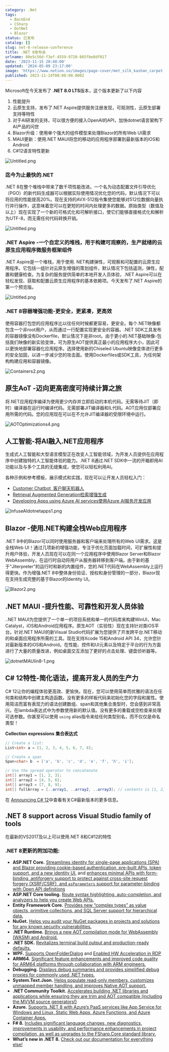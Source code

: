 ```yaml
---
category: .Net
tags:
  - BackEnd
  - CSharp
  - DotNet
  - Blazor
status: 已发布
catalog: []
slug: net-8-release-conference
title: .NET 8发布会
urlname: 80e5c56d-f3ef-4559-9720-865fbe8df017
date: '2023-11-15 20:48:00'
updated: '2024-05-09 23:17:00'
image: 'https://www.notion.so/images/page-cover/met_silk_kashan_carpet.jpg'
published: 2023-11-14T08:00:00.000Z
---
```


Microsoft在今天发布了 **.NET 8.0 LTS**版本，这个版本更新了以下内容

1. 性能提升
2. 云原生支持，发布了.NET Aspire提供服务注册发现，可观测性，云原生部署支持等特性
3. 对于AI研发的支持，可以很方便的接入OpenAI的API，加快dotnet语言架构下AI产品的问世
4. Blazor升级：使用单个强大的组件模型来处理Blazor的所有Web UI需求
5. MAUI更新：使用.NET MAUI将您的移动的应用程序部署到最新版本的iOS和Android
6. C#12语言特性更新

![Untitled.png](https://prod-files-secure.s3.us-west-2.amazonaws.com/5d24fe63-e567-4804-86f9-9fdc62e13082/10cda029-65af-4ea7-b30e-605b2d9e6c57/Untitled.png?X-Amz-Algorithm=AWS4-HMAC-SHA256&X-Amz-Content-Sha256=UNSIGNED-PAYLOAD&X-Amz-Credential=ASIAZI2LB466S7KPZ5Q4%2F20250210%2Fus-west-2%2Fs3%2Faws4_request&X-Amz-Date=20250210T053800Z&X-Amz-Expires=3600&X-Amz-Security-Token=IQoJb3JpZ2luX2VjEJz%2F%2F%2F%2F%2F%2F%2F%2F%2F%2FwEaCXVzLXdlc3QtMiJHMEUCIGfdrb0fQlynGzkPtqjVIRX%2Fyg%2B9t4ebglbEZEMpRuh%2FAiEAtq%2BGu1bU82WWozhunr%2BBP%2BakuOu292Q0QNTflEUUwB0qiAQItf%2F%2F%2F%2F%2F%2F%2F%2F%2F%2FARAAGgw2Mzc0MjMxODM4MDUiDIk6jx7fmxPAUOR65SrcAwork4YC4RVDcgQGvjuMXy1BD2lXTn8Z4fJUxJAf2m03xCgWVvyhjn4woJldWQK9XfP0fBaVYBvIQ0Gg%2BYySrJ4ba0HeAVcBDfT9togccVCz1xONUoRShQQ%2BDjR0q0UzkojFDGgQ6Q05a2XyddX%2FIIV4bnYTllwYkN4yr5M3CJZdrbkTrsr3r%2FT6cXCOeI5rGRBN%2Boew6a5WmOwnHvx%2BXqaKuDPMPa5EM%2BbnFuUh6lVJg8z1WWOeo50OV%2FJeB9Txrk1cL92JbzhHe%2Ba0QweMoDQEjTf%2BOvO%2Flp0g2djsgR1i9TKRfPnAEfajO7kU3%2FUPIzLB5jR84mRw3AhYnSbwqI4IVLiBbIs26YkB9j5zCmWI%2FU%2Bw5aWXetYW9zs0ZMd%2Br4VZlkgycFkoyAKiXzrCjDhKlb0jhby3iJ6rCoCzgUeKJeOhbm9S7ZL5OEGHwvlHLeWra%2BIMqZt0MvPq30kLPeHoXczZzQuBJDp6J5BfEcE3Xb4Hj0P0QKNXg1Ub%2FLMgce14O9zum9%2F%2FG05g69Y5R5vMfs5srahcY6IoVxS6cJ%2BsxjBy5uS7wzR%2FSnIHVqZyzOH%2FEfw9G3IRnYU7AX2XtuCmzvycjEl4ujRDYYDtTyGehvjY4cm4JXuOAOdkMI35pb0GOqUBGbtnZ%2BRrNQwqjcQPKt8f85xqt52QjooAbY%2BxEOPxdiEpH47LlN0CILqq4OeNgV3zI9BV8VaAIhKqma3GBpccpIKVtktxFWpg0aFJ8cDi6ejpGu65u9gsCwpdXjpfTHAnIVOIE0SiBfYWhzsDExE9%2BHckti4qOQBPAwGHcutGF3suvXzN%2FAoikFjoNtwsM3hJLpbvgcfIQwJDz8X%2FCkYvu6g%2B8vA7&X-Amz-Signature=73cba873f1b79a70b74ecb6abb5499b2eaf734cbee75f2676e6499a22e3bceed&X-Amz-SignedHeaders=host&x-id=GetObject)


### **迄今为止最快的.NET**


.NET 8在整个堆栈中带来了数千项性能改进。一个名为动态配置文件引导优化（PGO）的新代码生成器可以根据实际使用情况优化您的代码，默认情况下可以将应用的性能提高20%。现在支持的AVX-512指令集使您能够对512位数据向量执行并行操作，这意味着您可以在更短的时间内处理更多的数据。原始类型（数值及以上）现在实现了一个新的可格式化和可解析接口，使它们能够直接格式化和解析为UTF-8，而无需任何代码转换开销。


![Untitled.png](https://prod-files-secure.s3.us-west-2.amazonaws.com/5d24fe63-e567-4804-86f9-9fdc62e13082/edcbf140-d619-4389-a4a6-f97c113ab9f2/Untitled.png?X-Amz-Algorithm=AWS4-HMAC-SHA256&X-Amz-Content-Sha256=UNSIGNED-PAYLOAD&X-Amz-Credential=ASIAZI2LB466S7KPZ5Q4%2F20250210%2Fus-west-2%2Fs3%2Faws4_request&X-Amz-Date=20250210T053800Z&X-Amz-Expires=3600&X-Amz-Security-Token=IQoJb3JpZ2luX2VjEJz%2F%2F%2F%2F%2F%2F%2F%2F%2F%2FwEaCXVzLXdlc3QtMiJHMEUCIGfdrb0fQlynGzkPtqjVIRX%2Fyg%2B9t4ebglbEZEMpRuh%2FAiEAtq%2BGu1bU82WWozhunr%2BBP%2BakuOu292Q0QNTflEUUwB0qiAQItf%2F%2F%2F%2F%2F%2F%2F%2F%2F%2FARAAGgw2Mzc0MjMxODM4MDUiDIk6jx7fmxPAUOR65SrcAwork4YC4RVDcgQGvjuMXy1BD2lXTn8Z4fJUxJAf2m03xCgWVvyhjn4woJldWQK9XfP0fBaVYBvIQ0Gg%2BYySrJ4ba0HeAVcBDfT9togccVCz1xONUoRShQQ%2BDjR0q0UzkojFDGgQ6Q05a2XyddX%2FIIV4bnYTllwYkN4yr5M3CJZdrbkTrsr3r%2FT6cXCOeI5rGRBN%2Boew6a5WmOwnHvx%2BXqaKuDPMPa5EM%2BbnFuUh6lVJg8z1WWOeo50OV%2FJeB9Txrk1cL92JbzhHe%2Ba0QweMoDQEjTf%2BOvO%2Flp0g2djsgR1i9TKRfPnAEfajO7kU3%2FUPIzLB5jR84mRw3AhYnSbwqI4IVLiBbIs26YkB9j5zCmWI%2FU%2Bw5aWXetYW9zs0ZMd%2Br4VZlkgycFkoyAKiXzrCjDhKlb0jhby3iJ6rCoCzgUeKJeOhbm9S7ZL5OEGHwvlHLeWra%2BIMqZt0MvPq30kLPeHoXczZzQuBJDp6J5BfEcE3Xb4Hj0P0QKNXg1Ub%2FLMgce14O9zum9%2F%2FG05g69Y5R5vMfs5srahcY6IoVxS6cJ%2BsxjBy5uS7wzR%2FSnIHVqZyzOH%2FEfw9G3IRnYU7AX2XtuCmzvycjEl4ujRDYYDtTyGehvjY4cm4JXuOAOdkMI35pb0GOqUBGbtnZ%2BRrNQwqjcQPKt8f85xqt52QjooAbY%2BxEOPxdiEpH47LlN0CILqq4OeNgV3zI9BV8VaAIhKqma3GBpccpIKVtktxFWpg0aFJ8cDi6ejpGu65u9gsCwpdXjpfTHAnIVOIE0SiBfYWhzsDExE9%2BHckti4qOQBPAwGHcutGF3suvXzN%2FAoikFjoNtwsM3hJLpbvgcfIQwJDz8X%2FCkYvu6g%2B8vA7&X-Amz-Signature=8c13b3cc9d09602641df5942b97fd6dbe17b008671c7b52e120bb0baef0cdb32&X-Amz-SignedHeaders=host&x-id=GetObject)


### **.NET Aspire -一个自定义的堆栈，用于构建可观察的，生产就绪的云原生应用程序微服务框架组件**


.NET Aspire是一个堆栈，用于使用. NET构建弹性，可观察和可配置的云原生应用程序。它包括一组针对云原生增强的策划组件，默认情况下包括遥测，弹性，配置和健康检查。为复杂的服务提供简单的本地开发人员体验，.NET Aspire可以在轻松发现、获取和配置云原生应用程序的基本依赖项。今天发布了.NET Aspire的第一个预览版。


![Untitled.png](https://prod-files-secure.s3.us-west-2.amazonaws.com/5d24fe63-e567-4804-86f9-9fdc62e13082/ff6a34d3-ac25-412d-9204-a7263d00528f/Untitled.png?X-Amz-Algorithm=AWS4-HMAC-SHA256&X-Amz-Content-Sha256=UNSIGNED-PAYLOAD&X-Amz-Credential=ASIAZI2LB466S7KPZ5Q4%2F20250210%2Fus-west-2%2Fs3%2Faws4_request&X-Amz-Date=20250210T053800Z&X-Amz-Expires=3600&X-Amz-Security-Token=IQoJb3JpZ2luX2VjEJz%2F%2F%2F%2F%2F%2F%2F%2F%2F%2FwEaCXVzLXdlc3QtMiJHMEUCIGfdrb0fQlynGzkPtqjVIRX%2Fyg%2B9t4ebglbEZEMpRuh%2FAiEAtq%2BGu1bU82WWozhunr%2BBP%2BakuOu292Q0QNTflEUUwB0qiAQItf%2F%2F%2F%2F%2F%2F%2F%2F%2F%2FARAAGgw2Mzc0MjMxODM4MDUiDIk6jx7fmxPAUOR65SrcAwork4YC4RVDcgQGvjuMXy1BD2lXTn8Z4fJUxJAf2m03xCgWVvyhjn4woJldWQK9XfP0fBaVYBvIQ0Gg%2BYySrJ4ba0HeAVcBDfT9togccVCz1xONUoRShQQ%2BDjR0q0UzkojFDGgQ6Q05a2XyddX%2FIIV4bnYTllwYkN4yr5M3CJZdrbkTrsr3r%2FT6cXCOeI5rGRBN%2Boew6a5WmOwnHvx%2BXqaKuDPMPa5EM%2BbnFuUh6lVJg8z1WWOeo50OV%2FJeB9Txrk1cL92JbzhHe%2Ba0QweMoDQEjTf%2BOvO%2Flp0g2djsgR1i9TKRfPnAEfajO7kU3%2FUPIzLB5jR84mRw3AhYnSbwqI4IVLiBbIs26YkB9j5zCmWI%2FU%2Bw5aWXetYW9zs0ZMd%2Br4VZlkgycFkoyAKiXzrCjDhKlb0jhby3iJ6rCoCzgUeKJeOhbm9S7ZL5OEGHwvlHLeWra%2BIMqZt0MvPq30kLPeHoXczZzQuBJDp6J5BfEcE3Xb4Hj0P0QKNXg1Ub%2FLMgce14O9zum9%2F%2FG05g69Y5R5vMfs5srahcY6IoVxS6cJ%2BsxjBy5uS7wzR%2FSnIHVqZyzOH%2FEfw9G3IRnYU7AX2XtuCmzvycjEl4ujRDYYDtTyGehvjY4cm4JXuOAOdkMI35pb0GOqUBGbtnZ%2BRrNQwqjcQPKt8f85xqt52QjooAbY%2BxEOPxdiEpH47LlN0CILqq4OeNgV3zI9BV8VaAIhKqma3GBpccpIKVtktxFWpg0aFJ8cDi6ejpGu65u9gsCwpdXjpfTHAnIVOIE0SiBfYWhzsDExE9%2BHckti4qOQBPAwGHcutGF3suvXzN%2FAoikFjoNtwsM3hJLpbvgcfIQwJDz8X%2FCkYvu6g%2B8vA7&X-Amz-Signature=edf1fbd7f14c6887a72b858d0e9c962ec2338b5590d37129ca299ab0d88b0d04&X-Amz-SignedHeaders=host&x-id=GetObject)


### **.NET 8容器增强功能-更安全，更紧凑，更高效**


使用容器打包您的应用程序比以往任何时候都更容易，更安全。每个.NET映像都包含一个非root用户，从而通过一行配置实现更安全的容器。.NET SDK工具发布的容器镜像没有Dockerfile，默认情况下是非root。由于更小的.NET基础映像-包括我们映像的新实验变体，可为原生AOT提供真正最小的应用程序大小，因此可以更快地部署容器化应用程序。选择使用新的Chiseled Ubuntu映像变体进行更多的安全加固，以进一步减少您的攻击面。使用Dockerfiles或SDK工具，为任何架构构建应用和容器镜像。


![Containers2.png](https://devblogs.microsoft.com/dotnet/wp-content/uploads/sites/10/2023/11/Containers2.png)


## 原生AoT -迈向更高密度可持续计算之旅


将.NET应用程序编译为使用更少内存并立即启动的本机代码。无需等待JIT（即时）编译器在运行时编译代码。无需部署JIT编译器和IL代码。AOT应用仅部署应用所需的代码。您的应用现在可以在不允许JIT编译器的受限环境中运行。


![AOTOptimizations4.png](https://devblogs.microsoft.com/dotnet/wp-content/uploads/sites/10/2023/11/AOTOptimizations4.png)


## 人工智能-将AI融入.NET应用程序


生成式人工智能和大型语言模型正在改变人工智能领域，为开发人员提供在应用程序中创建独特的人工智能体验的能力。.NET 8通过.NET SDK中一流的开箱即用AI功能以及与多个工具的无缝集成，使您可以轻松利用AI。


各种示例和参考模板，展示模式和实践，现在可以让开发人员轻松入门：

- [Customer Chatbot](https://github.com/dotnet/eShop)[ ](https://github.com/dotnet/eShop)[ 客户聊天机器人](https://github.com/dotnet/eShop)
- [Retrieval Augmented Generation](https://github.com/Azure-Samples/azure-search-openai-demo-csharp)[检索增强生成](https://github.com/Azure-Samples/azure-search-openai-demo-csharp)
- [Developing Apps using Azure AI services](https://devblogs.microsoft.com/dotnet/demystifying-retrieval-augmented-generation-with-dotnet/)[使用Azure AI服务开发应用](https://devblogs.microsoft.com/dotnet/demystifying-retrieval-augmented-generation-with-dotnet/)

![InfuseAIdotnetapps1.png](https://devblogs.microsoft.com/dotnet/wp-content/uploads/sites/10/2023/11/InfuseAIdotnetapps1.png)


## Blazor -使用.NET构建全栈Web应用程序


.NET 8中的Blazor可以同时使用服务器和客户端来处理所有的Web UI需求。这是全栈Web UI！通过几项新的增强功能，专注于优化页面加载时间，可扩展性和提升用户体验，开发人员现在可以在同一个应用程序中使用Blazor Server和Blazor WebAssembly，在运行时自动将用户从服务器转移到客户端。由于新的基于“Jiterpreter”的运行时和新的内置组件，您的.NET代码在WebAssembly上运行得更快。作为增强.NET 8中整体身份验证、授权和身份管理的一部分，Blazor现在支持生成完整的基于Blazor的Identity UI。


![Blazor2.png](https://devblogs.microsoft.com/dotnet/wp-content/uploads/sites/10/2023/11/Blazor2.png)


## .NET MAUI -提升性能、可靠性和开发人员体验


..NET MAUI为您提供了一个单一的项目系统和单一的代码库来构建WinUI，Mac Catalyst，iOS和Android应用程序。原生AOT（实验性）现在支持针对类iOS平台。针对.NET MAUI的新Visual Studio代码扩展为您提供了开发跨平台.NET移动的和桌面应用程序所需的工具。现在支持Xcode 15和Android API 34，允许您针对最新版本的iOS和Android。在性能、控件和UI元素以及特定于平台的行为方面进行了大量的质量改进，例如桌面交互添加了更好的点击处理、键盘侦听器等。


![dotnetMAUIin8-1.png](https://devblogs.microsoft.com/dotnet/wp-content/uploads/sites/10/2023/11/dotnetMAUIin8-1.png)


## C# 12特性-简化语法，提高开发人员的生产力


C# 12让你的编程体验更高效、更愉快。现在，您可以使用简单而优雅的语法在任何类和结构中创建主构造函数。没有更多的样板代码来初始化您的字段和属性。使用简洁而富有表现力的语法创建数组、span和其他集合类型时，您会感到非常高兴。在lambda表达式中为参数使用新的默认值。没有更多的重载或空检查来处理可选参数。你甚至可以使用 `using` alias指令来给任何类型别名，而不仅仅是命名类型！


**Collection expressions** **集合表达式**


```c#
// Create a list:
List<int> a = [1, 2, 3, 4, 5, 6, 7, 8];

// Create a span
Span<char> b  = ['a', 'b', 'c', 'd', 'e', 'f', 'h', 'i'];

// Use the spread operator to concatenate
int[] array1 = [1, 2, 3];
int[] array2 = [4, 5, 6];
int[] array3 = [7, 8, 9];
int[] fullArray = [..array1, ..array2, ..array3]; // contents is [1, 2, 3, 4, 5, 6, 7, 8, 9]
```


在 [Announcing C# 12](https://devblogs.microsoft.com/dotnet/announcing-csharp-12)中查看有关C#最新版本的更多信息。


## .NET 8 support across Visual Studio family of tools


在最新的VS2017及以上可以使用.NET 8和C#12的特性


### .NET 8更新的附加功能:

- **ASP.NET Core.** [Streamlines identity for single-page applications (SPA) and Blazor providing cookie-based authentication, pre-built APIs, token support, and a new identity UI.](https://devblogs.microsoft.com/dotnet/whats-new-with-identity-in-dotnet-8/) and [enhances minimal APIs with form-binding, antiforgery support to protect against cross-site request forgery (XSRF/CSRF), and ](https://learn.microsoft.com/aspnet/core/release-notes/aspnetcore-8.0#minimal-apis)[`asParameters`](https://learn.microsoft.com/aspnet/core/release-notes/aspnetcore-8.0#minimal-apis)[ support for parameter-binding with Open API definitions](https://learn.microsoft.com/aspnet/core/release-notes/aspnetcore-8.0#minimal-apis)
- **ASP.NET Core tooling.** [Route syntax highlighting, auto-completion, and analyzers to help you create Web APIs.](https://devblogs.microsoft.com/dotnet/aspnet-core-route-tooling-dotnet-8/)
- **Entity Framework Core.** [Provides new “complex types” as value objects, primitive collections, and SQL Server support for hierarchical data.](https://devblogs.microsoft.com/dotnet/announcing-ef8-rc2/)
- **NuGet.** [Helps you audit your NuGet packages in projects and solutions for any known security vulnerabilities.](https://learn.microsoft.com/nuget/concepts/auditing-packages)
- **.NET Runtime.** [Brings a new AOT compilation mode for WebAssembly (WASM) and Android.](https://devblogs.microsoft.com/dotnet/announcing-dotnet-8-rc1/#androidstripilafteraot-mode-on-android)
- **.NET SDK.** [Revitalizes terminal build output and production-ready defaults.](https://learn.microsoft.com/dotnet/core/whats-new/dotnet-8#net-sdk)
- **WPF.** [Supports OpenFolderDialog](https://devblogs.microsoft.com/dotnet/wpf-file-dialog-improvements-in-dotnet-8/) and [Enabled HW Acceleration in RDP](https://devblogs.microsoft.com/dotnet/announcing-dotnet-8-rc1/#wpf-hardware-acceleration-in-rdp)
- **ARM64.** [Significant feature enhancements and improved code quality for ARM64 platforms through collaboration with ARM engineers.](https://devblogs.microsoft.com/dotnet/this-arm64-performance-in-dotnet-8/)
- **Debugging.** [Displays debug summaries and provides simplified debug proxies for commonly used .NET types.](https://devblogs.microsoft.com/dotnet/debugging-enhancements-in-dotnet-8/)
- **System.Text.Json.** [Helps populate read-only members, customizes unmapped member handling, and improves Native AOT support.](https://devblogs.microsoft.com/dotnet/system-text-json-in-dotnet-8/)
- **.NET Community Toolkit.** [Accelerates building .NET libraries and applications while ensuring they are trim and AOT compatible (including the MVVM source generators!)](https://devblogs.microsoft.com/dotnet/announcing-the-dotnet-community-toolkit-821/)
- **Azure.** [Supports .NET 8 with Azure’s PaaS services like App Service for Windows and Linux, Static Web Apps, Azure Functions, and Azure Container Apps.](https://aka.ms/appservice-dotnet8)
- **F# 8.** [Includes significant language changes, new diagnostics, improvements in usability, and performance enhancements in project compilation, as well as upgrades to the FSharp.Core standard library.](https://devblogs.microsoft.com/dotnet/announcing-fsharp-8/)
- **What’s new in .NET 8.** [Check out our documentation for everything else!](https://learn.microsoft.com/dotnet/core/whats-new/dotnet-8)

